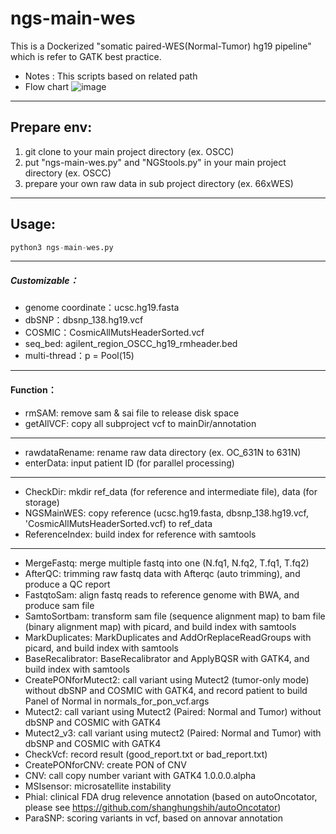 # ngs-main-wes
This is a Dockerized "somatic paired-WES(Normal-Tumor) hg19 pipeline" which is refer to GATK best practice.
- Notes : This scripts based on related path
- Flow chart
![image](https://github.com/shanghungshih/ngs-main-wes/blob/master/Guide.png)
- - -
## Prepare env:
1. git clone to your main project directory (ex. OSCC)
2. put "ngs-main-wes.py" and "NGStools.py" in your main project directory (ex. OSCC)
3. prepare your own raw data in sub project directory (ex. 66xWES)
- - -
## Usage: 
```python
python3 ngs-main-wes.py
```
- - -
##### Customizable：
- genome coordinate：ucsc.hg19.fasta
- dbSNP：dbsnp_138.hg19.vcf
- COSMIC：CosmicAllMutsHeaderSorted.vcf
- seq_bed: agilent_region_OSCC_hg19_rmheader.bed
- multi-thread：p = Pool(15)
- - -
#### Function：
- rmSAM: remove sam & sai file to release disk space
- getAllVCF: copy all subproject vcf to mainDir/annotation
- - -
- rawdataRename: rename raw data directory (ex. OC_631N to 631N)
- enterData: input patient ID (for parallel processing)
- - -
- CheckDir: mkdir ref_data (for reference and intermediate file), data (for storage)
- NGSMainWES: copy reference (ucsc.hg19.fasta, dbsnp_138.hg19.vcf, 'CosmicAllMutsHeaderSorted.vcf) to ref_data
- ReferenceIndex: build index for reference with samtools
- - -
- MergeFastq: merge multiple fastq into one (N.fq1, N.fq2, T.fq1, T.fq2)
- AfterQC: trimming raw fastq data with Afterqc (auto trimming), and produce a QC report
- FastqtoSam: align fastq reads to reference genome with BWA, and produce sam file
- SamtoSortbam: transform sam file (sequence alignment map) to bam file (binary alignment map) with picard, and build index with samtools
- MarkDuplicates: MarkDuplicates and AddOrReplaceReadGroups with picard, and build index with samtools
- BaseRecalibrator: BaseRecalibrator and ApplyBQSR with GATK4, and build index with samtools
- CreatePONforMutect2: call variant using Mutect2 (tumor-only mode) without dbSNP and COSMIC with GATK4, and record patient to build Panel of Normal in normals_for_pon_vcf.args
- Mutect2: call variant using Mutect2 (Paired: Normal and Tumor) without dbSNP and COSMIC with GATK4
- Mutect2_v3: call variant using mutect2 (Paired: Normal and Tumor) with dbSNP and COSMIC with GATK4
- CheckVcf: record result (good_report.txt or bad_report.txt)
- CreatePONforCNV: create PON of CNV
- CNV: call copy number variant with GATK4 1.0.0.0.alpha
- MSIsensor: microsatellite instability
- Phial: clinical FDA drug relevence annotation
(based on autoOncotator, please see https://github.com/shanghungshih/autoOncotator)
- ParaSNP: scoring variants in vcf, based on annovar annotation
